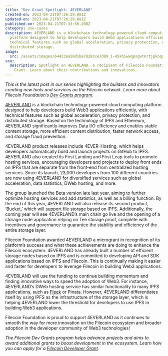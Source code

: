 ```yaml
---
title: "Dev Grant Spotlight: 4EVERLAND"
created-on: 2023-04-21T07:26:29.881Z
updated-on: 2023-04-21T07:26:29.881Z
published-on: 2023-04-21T07:33:56.200Z
category: use-cases
description: 4EVERLAND is a blockchain technology-powered cloud computing
  platform designed to help developers build Web3 applications efficiently, with
  technical features such as global acceleration, privacy protection, and
  distributed storage.
image:
  src: /assets/images/64423aa58d1be7828cce7d89_1-45khiwwqpsgwtnrtjpkoqa.png
seo:
  description: Spotlight on 4EVERLAND, a recipient of Filecoin Foundation Dev
    Grant. Learn about their contributions and innovations.
---
```


_This is the latest post in our series highlighting the builders and innovators creating new tools and services on the Filecoin network. Learn more about Filecoin Foundation’s [Dev Grants program](https://grants.filecoin.io/)._

[4EVERLAND](https://4everland.org/) is a blockchain technology-powered cloud computing platform designed to help developers build Web3 applications efficiently, with technical features such as global acceleration, privacy protection, and distributed storage. Based on the technology of IPFS and Ethereum, 4EVERLAND significantly improves Data I/O efficiency and enables stable content storage, more efficient content distribution, faster network access, and storage fraud prevention.

4EVERLAND product releases include 4EVER-Hosting, which helps developers automatically build and launch projects on GitHub to IPFS. 4EVERLAND also created its First Landing and First Leap tools to promote hosting services, encouraging developers and projects to deploy front ends on IPFS that are separate from the front-end from centralized hosting services. Since its launch, 23,000 developers from 100 different countries are now using 4EVERLAND for diversified services such as global acceleration, data statistics, DWeb hosting, and more.

The group launched the Beta version late last year, aiming to further optimize hosting services and add statistics, as well as a billing function. By the end of this year, 4EVERLAND will also release its second product, ‘Bucket,’ which will support file storage based on IPFS. Additionally, the coming year will see 4EVERLAND’s main chain go live and the opening of a storage node application relying on Tee storage proof, complete with incentives and governance to guarantee the stability and efficiency of the entire storage layer.

Filecoin Foundation awarded 4EVERLAND a microgrant in recognition of its platform’s success and what these achievements are doing to enhance the Filecoin ecosystem. 4EVERLAND has already built a number of efficient storage nodes based on IPFS and is committed to developing API and SDK applications based on IPFS and Filecoin. This is continually making it easier and faster for developers to leverage Filecoin in building Web3 applications.

4EVERLAND will use the funding to continue building momentum and finding innovative ways to speed the adoption of Web3. For instance, 4EVERLAND’s DWeb hosting service has similar functionality to many IPFS applications, such as [Fleek](/ecosystem-explorer/fleek) or Pinata. However, 4EVERLAND differentiates itself by using IPFS as the infrastructure of the storage layer, which is helping 4EVERLAND lower the threshold for developers to use IPFS in building Web3 applications.

Filecoin Foundation is proud to support 4EVERLAND as it continues to smooth the way for more innovation on the Filecoin ecosystem and broader adoption in the developer community of Web3 technologies!

_The Filecoin Dev Grants program helps advance projects and aims to award additional grants to boost development in the ecosystem. Learn how you can apply for a [Filecoin Developer Grant](https://github.com/filecoin-project/devgrants/blob/master/README.md)._
